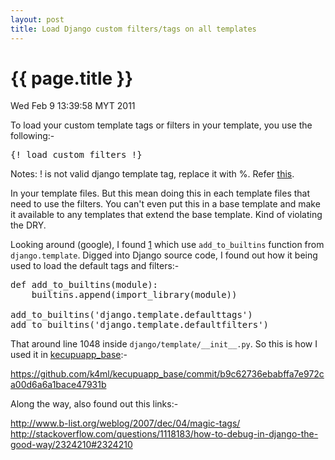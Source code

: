 ```yaml
---
layout: post
title: Load Django custom filters/tags on all templates
---
```


{{ page.title }}
==========

<p class="meta">Wed Feb 9 13:39:58 MYT 2011</p>

To load your custom template tags or filters in your template, you use the following:-

<pre>
{! load custom_filters !}
</pre>
Notes: ! is not valid django template tag, replace it with %. Refer [this][3].

In your template files. But this mean doing this in each template files that need to use the filters. You can't even put this in a base template and make it available to any templates that extend the base template. Kind of violating the DRY.

Looking around (google), I found [1] which use `add_to_builtins` function from `django.template`. Digged into Django source code, I found out how it being used to load the default tags and filters:-

<pre>
def add_to_builtins(module):
    builtins.append(import_library(module))

add_to_builtins('django.template.defaulttags')
add_to_builtins('django.template.defaultfilters')
</pre>

That around line 1048 inside `django/template/__init__.py`. So this is how I used it in [kecupuapp_base][2]:-

https://github.com/k4ml/kecupuapp_base/commit/b9c62736ebabffa7e972ca00d6a6a1bace47931b

Along the way, also found out this links:-

http://www.b-list.org/weblog/2007/dec/04/magic-tags/
http://stackoverflow.com/questions/1118183/how-to-debug-in-django-the-good-way/2324210#2324210

[1]:http://d-w.me/blog/2010/2/18/11/
[2]:https://github.com/k4ml/kecupuapp_base
[3]:https://github.com/mojombo/jekyll/issues/145